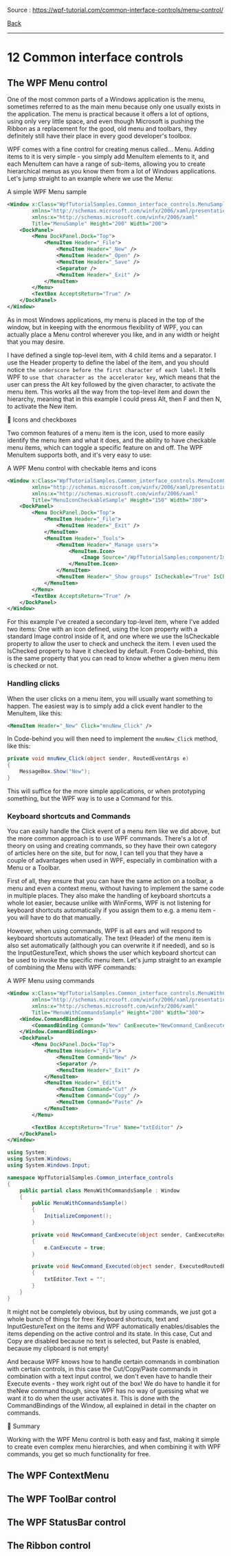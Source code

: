 
Source : https://wpf-tutorial.com/common-interface-controls/menu-control/

[Back](../readme.md)

---

# 12 Common interface controls

## The WPF Menu control

One of the most common parts of a Windows application is the menu, sometimes referred to as the main menu because only one usually exists in the application. The menu is practical because it offers a lot of options, using only very little space, and even though Microsoft is pushing the Ribbon as a replacement for the good, old menu and toolbars, they definitely still have their place in every good developer's toolbox.

WPF comes with a fine control for creating menus called... Menu. Adding items to it is very simple - you simply add MenuItem elements to it, and each MenuItem can have a range of sub-items, allowing you to create hierarchical menus as you know them from a lot of Windows applications. Let's jump straight to an example where we use the Menu:

A simple WPF Menu sample

```xml
<Window x:Class="WpfTutorialSamples.Common_interface_controls.MenuSample"
        xmlns="http://schemas.microsoft.com/winfx/2006/xaml/presentation"
        xmlns:x="http://schemas.microsoft.com/winfx/2006/xaml"
        Title="MenuSample" Height="200" Width="200">
    <DockPanel>
        <Menu DockPanel.Dock="Top">
            <MenuItem Header="_File">
                <MenuItem Header="_New" />
                <MenuItem Header="_Open" />
                <MenuItem Header="_Save" />
                <Separator />
                <MenuItem Header="_Exit" />
            </MenuItem>
        </Menu>
        <TextBox AcceptsReturn="True" />
    </DockPanel>
</Window>

```

As in most Windows applications, my menu is placed in the top of the window, but in keeping with the enormous flexibility of WPF, you can actually place a Menu control wherever you like, and in any width or height that you may desire.

I have defined a single top-level item, with 4 child items and a separator. I use the Header property to define the label of the item, and you should notice `the underscore before the first character of each label`. It tells WPF to `use that character as the accelerator key`, which means that the user can press the Alt key followed by the given character, to activate the menu item. This works all the way from the top-level item and down the hierarchy, meaning that in this example I could press Alt, then F and then N, to activate the New item.

🔔 Icons and checkboxes

Two common features of a menu item is the icon, used to more easily identify the menu item and what it does, and the ability to have checkable menu items, which can toggle a specific feature on and off. The WPF MenuItem supports both, and it's very easy to use:

A WPF Menu control with checkable items and icons

```xml
<Window x:Class="WpfTutorialSamples.Common_interface_controls.MenuIconCheckableSample"
        xmlns="http://schemas.microsoft.com/winfx/2006/xaml/presentation"
        xmlns:x="http://schemas.microsoft.com/winfx/2006/xaml"
        Title="MenuIconCheckableSample" Height="150" Width="300">
    <DockPanel>
        <Menu DockPanel.Dock="Top">
            <MenuItem Header="_File">
                <MenuItem Header="_Exit" />
            </MenuItem>
            <MenuItem Header="_Tools">
                <MenuItem Header="_Manage users">
                    <MenuItem.Icon>
                        <Image Source="/WpfTutorialSamples;component/Images/user.png" />
                    </MenuItem.Icon>
                </MenuItem>
                <MenuItem Header="_Show groups" IsCheckable="True" IsChecked="True" />
            </MenuItem>
        </Menu>
        <TextBox AcceptsReturn="True" />
    </DockPanel>
</Window>

```

For this example I've created a secondary top-level item, where I've added two items: One with an icon defined, using the Icon property with a standard Image control inside of it, and one where we use the IsCheckable property to allow the user to check and uncheck the item. I even used the IsChecked property to have it checked by default. From Code-behind, this is the same property that you can read to know whether a given menu item is checked or not.

### Handling clicks

When the user clicks on a menu item, you will usually want something to happen. The easiest way is to simply add a click event handler to the MenuItem, like this:

```xml
<MenuItem Header="_New" Click="mnuNew_Click" />

```

In Code-behind you will then need to implement the `mnuNew_Click` method, like this:

```cs
private void mnuNew_Click(object sender, RoutedEventArgs e)
{
	MessageBox.Show("New");
}

```

This will suffice for the more simple applications, or when prototyping something, but the WPF way is to use a Command for this.

### Keyboard shortcuts and Commands

You can easily handle the Click event of a menu item like we did above, but the more common approach is to use WPF commands. There's a lot of theory on using and creating commands, so they have their own category of articles here on the site, but for now, I can tell you that they have a couple of advantages when used in WPF, especially in combination with a Menu or a Toolbar.

First of all, they ensure that you can have the same action on a toolbar, a menu and even a context menu, without having to implement the same code in multiple places. They also make the handling of keyboard shortcuts a whole lot easier, because unlike with WinForms, WPF is not listening for keyboard shortcuts automatically if you assign them to e.g. a menu item - you will have to do that manually.

However, when using commands, WPF is all ears and will respond to keyboard shortcuts automatically. The text (Header) of the menu item is also set automatically (although you can overwrite it if needed), and so is the InputGestureText, which shows the user which keyboard shortcut can be used to invoke the specific menu item. Let's jump straight to an example of combining the Menu with WPF commands:

A WPF Menu using commands

```xml
<Window x:Class="WpfTutorialSamples.Common_interface_controls.MenuWithCommandsSample"
        xmlns="http://schemas.microsoft.com/winfx/2006/xaml/presentation"
        xmlns:x="http://schemas.microsoft.com/winfx/2006/xaml"
        Title="MenuWithCommandsSample" Height="200" Width="300">
    <Window.CommandBindings>
        <CommandBinding Command="New" CanExecute="NewCommand_CanExecute" Executed="NewCommand_Executed" />
    </Window.CommandBindings>
    <DockPanel>
        <Menu DockPanel.Dock="Top">
            <MenuItem Header="_File">
                <MenuItem Command="New" />
                <Separator />
                <MenuItem Header="_Exit" />
            </MenuItem>
            <MenuItem Header="_Edit">
                <MenuItem Command="Cut" />
                <MenuItem Command="Copy" />
                <MenuItem Command="Paste" />
            </MenuItem>
        </Menu>

        <TextBox AcceptsReturn="True" Name="txtEditor" />
    </DockPanel>
</Window>

```

```cs
using System;
using System.Windows;
using System.Windows.Input;

namespace WpfTutorialSamples.Common_interface_controls
{
	public partial class MenuWithCommandsSample : Window
	{
		public MenuWithCommandsSample()
		{
			InitializeComponent();
		}

		private void NewCommand_CanExecute(object sender, CanExecuteRoutedEventArgs e)
		{
			e.CanExecute = true;
		}

		private void NewCommand_Executed(object sender, ExecutedRoutedEventArgs e)
		{
			txtEditor.Text = "";
		}
	}
}

```

It might not be completely obvious, but by using commands, we just got a whole bunch of things for free: Keyboard shortcuts, text and InputGestureText on the items and WPF automatically enables/disables the items depending on the active control and its state. In this case, Cut and Copy are disabled because no text is selected, but Paste is enabled, because my clipboard is not empty!

And because WPF knows how to handle certain commands in combination with certain controls, in this case the Cut/Copy/Paste commands in combination with a text input control, we don't even have to handle their Execute events - they work right out of the box! We do have to handle it for theNew command though, since WPF has no way of guessing what we want it to do when the user activates it. This is done with the CommandBindings of the Window, all explained in detail in the chapter on commands.

🔔 Summary

Working with the WPF Menu control is both easy and fast, making it simple to create even complex menu hierarchies, and when combining it with WPF commands, you get so much functionality for free.

## The WPF ContextMenu



## The WPF ToolBar control


## The WPF StatusBar control



## The Ribbon control